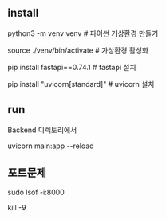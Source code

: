 ## install

python3 -m venv venv # 파이썬 가상환경 만들기

source ./venv/bin/activate # 가상환경 활성화

pip install fastapi==0.74.1 # fastapi 설치

pip install "uvicorn[standard]" # uvicorn 설치

## run

Backend 디렉토리에서

uvicorn main:app --reload

## 포트문제

sudo lsof -i:8000

kill -9 <PID>
